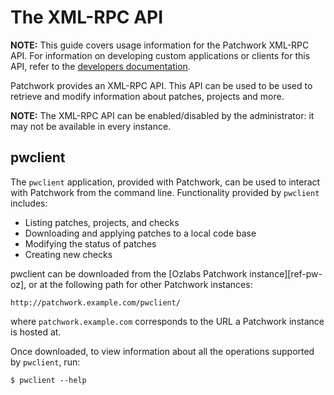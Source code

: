# The XML-RPC API

**NOTE:** This guide covers usage information for the Patchwork XML-RPC API.
For information on developing custom applications or clients for this API,
refer to the [developers documentation][doc-development].

Patchwork provides an XML-RPC API. This API can be used to be used to retrieve
and modify information about patches, projects and more.

**NOTE:** The XML-RPC API can be enabled/disabled by the administrator: it may
not be available in every instance.

## pwclient

The `pwclient` application, provided with Patchwork, can be used to interact
with Patchwork from the command line. Functionality provided by `pwclient`
includes:

* Listing patches, projects, and checks
* Downloading and applying patches to a local code base
* Modifying the status of patches
* Creating new checks

pwclient can be downloaded from the [Ozlabs Patchwork instance][ref-pw-oz], or
at the following path for other Patchwork instances:

    http://patchwork.example.com/pwclient/

where `patchwork.example.com` corresponds to the URL a Patchwork instance is
hosted at.

Once downloaded, to view information about all the operations supported by
`pwclient`, run:

    $ pwclient --help

[doc-development]: ../development/xmlrpc.md
